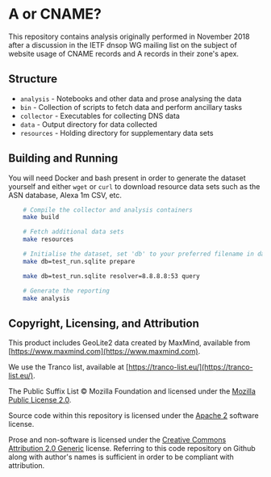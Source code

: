# A or CNAME?

This repository contains analysis originally performed in November 2018 after a
discussion in the IETF dnsop WG mailing list on the subject of website usage of
CNAME records and A records in their zone's apex.

## Structure

* `analysis` - Notebooks and other data and prose analysing the data
* `bin` - Collection of scripts to fetch data and perform ancillary tasks
* `collector` - Executables for collecting DNS data
* `data` - Output directory for data collected
* `resources` - Holding directory for supplementary data sets

## Building and Running

You will need Docker and bash present in order to generate the dataset yourself
and either `wget` or `curl` to download resource data sets such as the ASN
database, Alexa 1m CSV, etc.

```bash
    # Compile the collector and analysis containers
    make build

    # Fetch additional data sets
    make resources

    # Initialise the dataset, set 'db' to your preferred filename in data/
    make db=test_run.sqlite prepare

    make db=test_run.sqlite resolver=8.8.8.8:53 query

    # Generate the reporting
    make analysis
```

## Copyright, Licensing, and Attribution

This product includes GeoLite2 data created by MaxMind, available from
[https://www.maxmind.com](https://www.maxmind.com).

We use the Tranco list, available at
[https://tranco-list.eu/](https://tranco-list.eu/).

The Public Suffix List &copy; Mozilla Foundation and licensed under the [Mozilla
Public License 2.0](https://www.mozilla.org/en-US/MPL/2.0/).

Source code within this repository is licensed under the [Apache
2](http://www.apache.org/licenses/LICENSE-2.0) software license.

Prose and non-software is licensed under the [Creative Commons Attribution 2.0
Generic](https://creativecommons.org/licenses/by/2.0/) license. Referring to
this code repository on Github along with author's names is sufficient in order
to be compliant with attribution.
